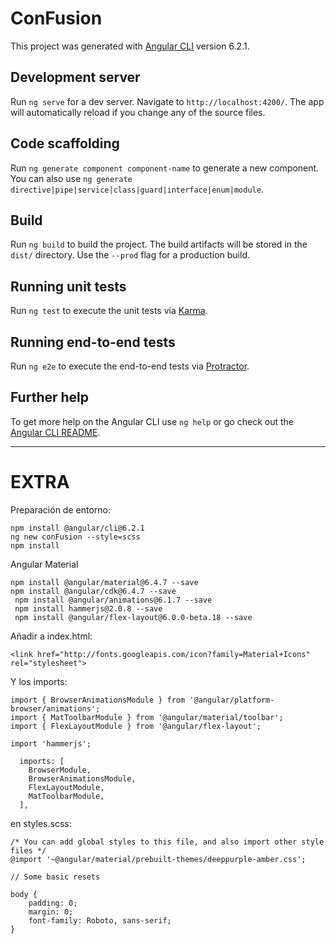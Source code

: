 # ConFusion

This project was generated with [Angular CLI](https://github.com/angular/angular-cli) version 6.2.1.

## Development server

Run `ng serve` for a dev server. Navigate to `http://localhost:4200/`. The app will automatically reload if you change any of the source files.

## Code scaffolding

Run `ng generate component component-name` to generate a new component. You can also use `ng generate directive|pipe|service|class|guard|interface|enum|module`.

## Build

Run `ng build` to build the project. The build artifacts will be stored in the `dist/` directory. Use the `--prod` flag for a production build.

## Running unit tests

Run `ng test` to execute the unit tests via [Karma](https://karma-runner.github.io).

## Running end-to-end tests

Run `ng e2e` to execute the end-to-end tests via [Protractor](http://www.protractortest.org/).

## Further help

To get more help on the Angular CLI use `ng help` or go check out the [Angular CLI README](https://github.com/angular/angular-cli/blob/master/README.md).


--------------------------------------

# EXTRA

Preparación de entorno:
```
npm install @angular/cli@6.2.1
ng new conFusion --style=scss
npm install
```

Angular Material
```
npm install @angular/material@6.4.7 --save
npm install @angular/cdk@6.4.7 --save
 npm install @angular/animations@6.1.7 --save
 npm install hammerjs@2.0.8 --save
 npm install @angular/flex-layout@6.0.0-beta.18 --save
```

Añadir a index.html:
```
<link href="http://fonts.googleapis.com/icon?family=Material+Icons" rel="stylesheet">
```

Y los imports:
```
import { BrowserAnimationsModule } from '@angular/platform-browser/animations';
import { MatToolbarModule } from '@angular/material/toolbar';
import { FlexLayoutModule } from '@angular/flex-layout';
```

``` 
import 'hammerjs';
```

```
  imports: [
    BrowserModule,
    BrowserAnimationsModule,
    FlexLayoutModule,
    MatToolbarModule,
  ],
  ```

en styles.scss:
```
/* You can add global styles to this file, and also import other style files */
@import '~@angular/material/prebuilt-themes/deeppurple-amber.css';

// Some basic resets

body {
    padding: 0;
    margin: 0;
    font-family: Roboto, sans-serif;
}

```

